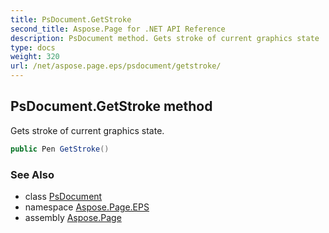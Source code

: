 ```yaml
---
title: PsDocument.GetStroke
second_title: Aspose.Page for .NET API Reference
description: PsDocument method. Gets stroke of current graphics state
type: docs
weight: 320
url: /net/aspose.page.eps/psdocument/getstroke/
---
```

## PsDocument.GetStroke method

Gets stroke of current graphics state.

```csharp
public Pen GetStroke()
```

### See Also

* class [PsDocument](../)
* namespace [Aspose.Page.EPS](../../psdocument/)
* assembly [Aspose.Page](../../../)


